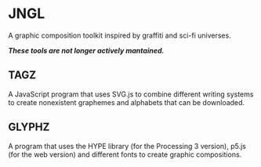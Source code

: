 # JNGL
A graphic composition toolkit inspired by graffiti and sci-fi universes.

***These tools are not longer actively mantained.***

## TAGZ
A JavaScript program that uses SVG.js to combine different writing systems to create nonexistent graphemes and alphabets that can be downloaded.

## GLYPHZ
A program that uses the HYPE library (for the Processing 3 version), p5.js (for the web version) and different fonts to create graphic compositions.